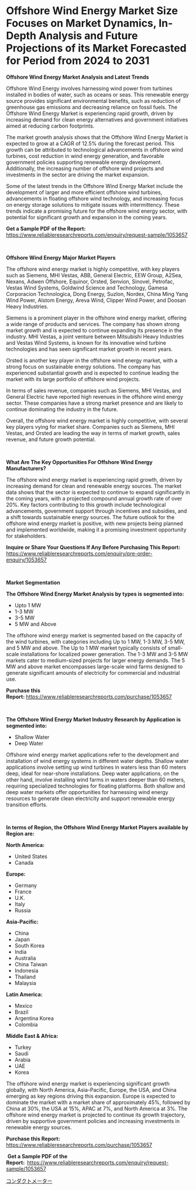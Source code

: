 <p><h1>Offshore Wind Energy Market Size Focuses on Market Dynamics, In-Depth Analysis and Future Projections of its Market Forecasted for Period from 2024 to 2031</h1></p><p><strong>Offshore Wind Energy Market Analysis and Latest Trends</strong></p>
<p><p>Offshore Wind Energy involves harnessing wind power from turbines installed in bodies of water, such as oceans or seas. This renewable energy source provides significant environmental benefits, such as reduction of greenhouse gas emissions and decreasing reliance on fossil fuels. The Offshore Wind Energy Market is experiencing rapid growth, driven by increasing demand for clean energy alternatives and government initiatives aimed at reducing carbon footprints.</p><p>The market growth analysis shows that the Offshore Wind Energy Market is expected to grow at a CAGR of 12.5% during the forecast period. This growth can be attributed to technological advancements in offshore wind turbines, cost reduction in wind energy generation, and favorable government policies supporting renewable energy development. Additionally, the increasing number of offshore wind projects and investments in the sector are driving the market expansion.</p><p>Some of the latest trends in the Offshore Wind Energy Market include the development of larger and more efficient offshore wind turbines, advancements in floating offshore wind technology, and increasing focus on energy storage solutions to mitigate issues with intermittency. These trends indicate a promising future for the offshore wind energy sector, with potential for significant growth and expansion in the coming years.</p></p>
<p><strong>Get a Sample PDF of the Report:&nbsp;</strong> <a href="https://www.reliableresearchreports.com/enquiry/request-sample/1053657">https://www.reliableresearchreports.com/enquiry/request-sample/1053657</a></p>
<p>&nbsp;</p>
<p><strong>Offshore Wind Energy Major Market Players</strong></p>
<p><p>The offshore wind energy market is highly competitive, with key players such as Siemens, MHI Vestas, ABB, General Electric, EEW Group, A2Sea, Nexans, Adwen Offshore, Equinor, Orsted, Senvion, Sinovel, Petrofac, Vestas Wind Systems, Goldwind Science and Technology, Gamesa Corporacion Technologica, Dong Energy, Suzlon, Nordex, China Ming Yang Wind Power, Alstom Energy, Areva Wind, Clipper Wind Power, and Doosan Heavy Industries.</p><p>Siemens is a prominent player in the offshore wind energy market, offering a wide range of products and services. The company has shown strong market growth and is expected to continue expanding its presence in the industry. MHI Vestas, a joint venture between Mitsubishi Heavy Industries and Vestas Wind Systems, is known for its innovative wind turbine technologies and has seen significant market growth in recent years.</p><p>Orsted is another key player in the offshore wind energy market, with a strong focus on sustainable energy solutions. The company has experienced substantial growth and is expected to continue leading the market with its large portfolio of offshore wind projects.</p><p>In terms of sales revenue, companies such as Siemens, MHI Vestas, and General Electric have reported high revenues in the offshore wind energy sector. These companies have a strong market presence and are likely to continue dominating the industry in the future.</p><p>Overall, the offshore wind energy market is highly competitive, with several key players vying for market share. Companies such as Siemens, MHI Vestas, and Orsted are leading the way in terms of market growth, sales revenue, and future growth potential.</p></p>
<p>&nbsp;</p>
<p><strong>What Are The Key Opportunities For Offshore Wind Energy Manufacturers?</strong></p>
<p><p>The offshore wind energy market is experiencing rapid growth, driven by increasing demand for clean and renewable energy sources. The market data shows that the sector is expected to continue to expand significantly in the coming years, with a projected compound annual growth rate of over 20%. Key factors contributing to this growth include technological advancements, government support through incentives and subsidies, and a shift towards sustainable energy sources. The future outlook for the offshore wind energy market is positive, with new projects being planned and implemented worldwide, making it a promising investment opportunity for stakeholders.</p></p>
<p><strong>Inquire or Share Your Questions If Any Before Purchasing This Report:</strong> <a href="https://www.reliableresearchreports.com/enquiry/pre-order-enquiry/1053657">https://www.reliableresearchreports.com/enquiry/pre-order-enquiry/1053657</a></p>
<p>&nbsp;</p>
<p><strong>Market Segmentation</strong></p>
<p><strong>The Offshore Wind Energy Market Analysis by types is segmented into:</strong></p>
<p><ul><li>Upto 1 MW</li><li>1-3 MW</li><li>3-5 MW</li><li>5 MW and Above</li></ul></p>
<p><p>The offshore wind energy market is segmented based on the capacity of the wind turbines, with categories including Up to 1 MW, 1-3 MW, 3-5 MW, and 5 MW and above. The Up to 1 MW market typically consists of small-scale installations for localized power generation. The 1-3 MW and 3-5 MW markets cater to medium-sized projects for larger energy demands. The 5 MW and above market encompasses large-scale wind farms designed to generate significant amounts of electricity for commercial and industrial use.</p></p>
<p><strong>Purchase this Report:&nbsp;</strong><a href="https://www.reliableresearchreports.com/purchase/1053657">https://www.reliableresearchreports.com/purchase/1053657</a></p>
<p>&nbsp;</p>
<p><strong>The Offshore Wind Energy Market Industry Research by Application is segmented into:</strong></p>
<p><ul><li>Shallow Water</li><li>Deep Water</li></ul></p>
<p><p>Offshore wind energy market applications refer to the development and installation of wind energy systems in different water depths. Shallow water applications involve setting up wind turbines in waters less than 60 meters deep, ideal for near-shore installations. Deep water applications, on the other hand, involve installing wind farms in waters deeper than 60 meters, requiring specialized technologies for floating platforms. Both shallow and deep water markets offer opportunities for harnessing wind energy resources to generate clean electricity and support renewable energy transition efforts.</p></p>
<p>&nbsp;</p>
<p><strong>In terms of Region, the Offshore Wind Energy Market Players available by Region are:</strong></p>
<p>
    <p> <strong> North America: </strong>
        <ul>
            <li>United States</li>
            <li>Canada</li>
        </ul>
        </p> 
    <p> <strong> Europe: </strong>
        <ul>
            <li>Germany</li>
            <li>France</li>
            <li>U.K.</li>
            <li>Italy</li>
            <li>Russia</li>
        </ul>
        </p> 
    <p> <strong> Asia-Pacific: </strong>
        <ul>
            <li>China</li>
            <li>Japan</li>
            <li>South Korea</li>
            <li>India</li>
            <li>Australia</li>
            <li>China Taiwan</li>
            <li>Indonesia</li>
            <li>Thailand</li>
            <li>Malaysia</li>
        </ul>
        </p> 
    <p> <strong> Latin America: </strong>
        <ul>
            <li>Mexico</li>
            <li>Brazil</li>
            <li>Argentina Korea</li>
            <li>Colombia</li>
        </ul>
        </p> 
    <p> <strong> Middle East & Africa: </strong>
        <ul>
            <li>Turkey</li>
            <li>Saudi</li>
            <li>Arabia</li>
            <li>UAE</li>
            <li>Korea</li>
        </ul>
    </p>
    </p>
<p><p>The offshore wind energy market is experiencing significant growth globally, with North America, Asia-Pacific, Europe, the USA, and China emerging as key regions driving this expansion. Europe is expected to dominate the market with a market share of approximately 45%, followed by China at 30%, the USA at 15%, APAC at 7%, and North America at 3%. The offshore wind energy market is projected to continue its growth trajectory, driven by supportive government policies and increasing investments in renewable energy sources.</p></p>
<p><strong>Purchase this Report: </strong><a href="https://www.reliableresearchreports.com/purchase/1053657">https://www.reliableresearchreports.com/purchase/1053657</a></p>
<p>&nbsp;<strong>Get a Sample PDF of the Report:&nbsp;&nbsp;</strong><a href="https://www.reliableresearchreports.com/enquiry/request-sample/1053657">https://www.reliableresearchreports.com/enquiry/request-sample/1053657</a></p>
<p><strong></strong></p>
<p><p><a href="https://medium.com/@lucasrandall2020/%E3%82%B3%E3%83%B3%E3%83%80%E3%82%AF%E3%83%88%E3%83%A1%E3%83%BC%E3%82%BF%E5%B8%82%E5%A0%B4%E3%81%AE%E8%A6%8F%E6%A8%A1%E3%81%A8%E5%B8%82%E5%A0%B4%E5%8B%95%E5%90%91-%E5%AE%8C%E5%85%A8%E3%81%AA%E6%A5%AD%E7%95%8C%E6%A6%82%E8%A6%81-2024%E5%B9%B4%E3%81%8B%E3%82%892031%E5%B9%B4%E3%81%BE%E3%81%A7-58dc701f60b0">コンダクトメーター</a></p></p>
